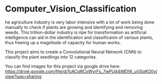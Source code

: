# Computer_Vision_Classification
he agriculture industry is very labor intensive with a lot of work being done manually to check if plants are growing and identifying and removing weeds. This trillion-dollar industry is ripe for transformation as artificial intelligence can aid in the identification and classificaion of various plants, thus freeing up a magnitude of capacity for human works.

This project aims to create a Convolutional Neural Network (CNN) to classify the plant seedlings into 12 categories.

You can find images for this project via google drive here: https://drive.google.com/file/d/1cACqRCxWyrFs_7wPU44iMDW_uVSqKO0y/view?usp=sharing 
